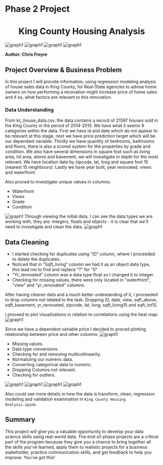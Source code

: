 # Phase 2 Project

<h1 align=center>King County Housing Analysis</h1>

![graph1](./Images/house_sale1.png)
![graph1](./Images/house_sale1.png)
![graph1](./Images/house_sale1.png)
![graph1](./Images/house_sale1.png)

**Author: Chris Freyre**



## Project Overview & Business Problem

In this project I will provide information, using regression modeling analysis of house sales data in King County, for Real-State agencies to advise home owners on how performing a renovation might increase price of home sales and if so, what factors are relevant to this renovation.


### Data Understanding

From kc_house_data.csv. the data contains a record of 21597 houses sold in the King County in the period of 2014-2015. We have what it seems 9 categories within the data. First we have id and date which do not appear to be relevant at this stage, next we have price prediction target which will be our dependant variable. Thirdly we have quantity of bedrooms, bathrooms and floors, there is also a scored system for the properties by grade and condition. We also have several dimensions in square foot such as living area, lot area, above and basement, we will investigate in depth for the most relevant. We have location data by zipcode, lat, long and square foot 15 (nearest 15 neighbours). Lastly we have year built, year renovated, views and waterfront.

Also proced to investigate unique values in columns:

* Waterfront
* Views
* Grade
* Condition

![graph1](./Images/data_info.png)
Through viewing the initial data, I can see the data types we are working with, they are: integers, floats and objects - it is clear that we'll need to investigate and clean the data.
![graph1](./Images/histogram1.png)

## Data Cleaning

* I started checking for duplicates using "ID" column, where I proceeded to delete the duplicates. 
* Noticed that in "Sqft_living" column we had it as an object data type, this lead me to find and replace "?" for "0"
* "Yr_renovated" column was a data type float so I changed it to integer.
* Checking for missing values, there were only located in "waterfront", "view" and "yr_renovated" columns.

After having cleaner data and a much better undestanding of it, I proceeded to drop columns not related to the task. Dropping ID, date, view, sqft_above, sqft_basement, yr_renovated, zipcode, lat, long, sqft_living15 and sqft_lot15. 

I proceed to plot visualizaitons in relation to correlations using the heat map:
![graph1](./Images/heatmap.png)

Since we have a dependent variable price I decided to proced plotting relationship between price and other columns:
![graph1](./Images/plotvs.png)


* Missing values.
* Data type conversions.
* Checking for and removing multicollinearity.
* Normalizing our numeric data.
* Converting categorical data to numeric.
* Dropping Columns not relevant.
* Checking for outliers.


![graph1](./Images/unique_val.png)
![graph1](./Images/heatmap.png)
![graph1](./Images/outliers.png)
![graph1](./Images/3std.png)



Also could see more details in how the data is transform, clean, regression modeling and validation examination in `King County Housing Analysis.ipynb`.
## Summary

This project will give you a valuable opportunity to develop your data science skills using real-world data. The end-of-phase projects are a critical part of the program because they give you a chance to bring together all the skills you've learned, apply them to realistic projects for a business stakeholder, practice communication skills, and get feedback to help you improve. You've got this!
